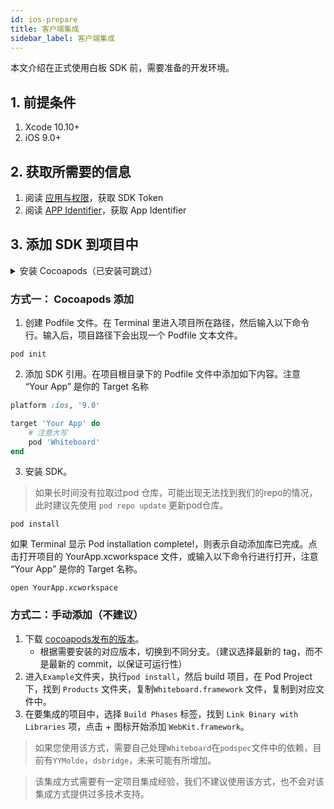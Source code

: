 ```yaml
---
id: ios-prepare
title: 客户端集成
sidebar_label: 客户端集成
---
```


本文介绍在正式使用白板 SDK 前，需要准备的开发环境。

## 1. 前提条件

1. Xcode 10.10+
1. iOS 9.0+

## 2. 获取所需要的信息

1. 阅读 [应用与权限](docs/doc/token)，获取 SDK Token
2. 阅读 [APP Identifier](/faq/app-identifier)，获取 App Identifier

## 3. 添加 SDK 到项目中

<details><summary>安装 Cocoapods（已安装可跳过）</summary>

如果你未接触过 Cocoapods ，我们推荐您阅读 [唐巧的博客-用CocoaPods做iOS程序的依赖管理](https://blog.devtang.com/2014/05/25/use-cocoapod-to-manage-ios-lib-dependency/ "用CocoaPods做iOS程序的依赖管理") ，了解我们为何使用 Cocoapods 。另外文章中提及的淘宝源已经不再维护，需要使用 [Ruby-China RubyGems 镜像](https://gems.ruby-china.com/)替换。

如果觉得上面两个文章比较繁琐，可以直接根据我们提供的简要步骤，进行安装。

- 简要步骤：打开mac自带的 终端(terminal)，然后输入依次执行下述命令。

```bash
## 注释：Ruby-China 推荐2.6.x，实际 mac 自带的 ruby 也能用了
gem sources --add https://gems.ruby-china.com/ --remove https://rubygems.org/
gem sources -l
## 注释：上面的命令，应该会输出以下内容，>>> 代表此处为输出
>>> https://gems.ruby-china.com
## 注释：确保只有 gems.ruby-china.com

sudo gem install cocoapods
## 注释：由于我们不需要使用官方库，所以可以不执行 pod setup。
```

</details>

### 方式一： Cocoapods 添加

1. 创建 Podfile 文件。在 Terminal 里进入项目所在路径，然后输入以下命令行。输入后，项目路径下会出现一个 Podfile 文本文件。

```shell
pod init
```

2. 添加 SDK 引用。在项目根目录下的 Podfile 文件中添加如下内容。注意 “Your App” 是你的 Target 名称

```ruby
platform :ios, '9.0'

target 'Your App' do
    # 注意大写
    pod 'Whiteboard'
end
```

3. 安装 SDK。

> 如果长时间没有拉取过pod 仓库，可能出现无法找到我们的repo的情况，此时建议先使用 `pod repo update` 更新pod仓库。

```shell
pod install
```

如果 Terminal 显示 Pod installation complete!，则表示自动添加库已完成。点击打开项目的 YourApp.xcworkspace 文件，或输入以下命令行进行打开，注意 “Your App” 是你的 Target 名称。

```shell
open YourApp.xcworkspace
```

### 方式二：手动添加（不建议）

1. 下载 [cocoapods发布的版本](https://github.com/netless-io/whiteboard-ios)。
    - 根据需要安装的对应版本，切换到不同分支。（建议选择最新的 tag，而不是最新的 commit，以保证可运行性）
1. 进入`Example`文件夹，执行`pod install`，然后 build 项目，在 Pod Project 下，找到 `Products` 文件夹，复制`Whiteboard.framework` 文件，复制到对应文件中。
1. 在要集成的项目中，选择 `Build Phases` 标签，找到 `Link Binary with Libraries` 项，点击 + 图标开始添加 `WebKit.framework`。

>如果您使用该方式，需要自己处理`Whiteboard`在`podspec`文件中的依赖，目前有`YYMolde`，`dsbridge`，未来可能有所增加。

>该集成方式需要有一定项目集成经验，我们不建议使用该方式，也不会对该集成方式提供过多技术支持。